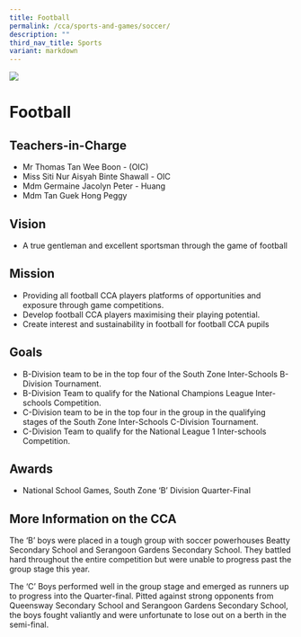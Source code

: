 ```yaml
---
title: Football
permalink: /cca/sports-and-games/soccer/
description: ""
third_nav_title: Sports
variant: markdown
---
```

![](/images/CCA/football.png)

Football
========

**Teachers-in-Charge**
----------------------


*   Mr Thomas Tan Wee Boon - (OIC) 
*   Miss Siti Nur Aisyah Binte Shawall - OIC
*   Mdm Germaine Jacolyn Peter - Huang
*   Mdm Tan Guek Hong Peggy

**Vision**
----------

*   A true gentleman and excellent sportsman through the game of football

**Mission**
-----------

*   Providing all football CCA players platforms of opportunities and exposure through game competitions.
*   Develop football CCA players maximising their playing potential.
*   Create interest and sustainability in football for football CCA pupils

**Goals**
---------

*   B-Division team to be in the top four of the South Zone Inter-Schools B-Division Tournament.
*   B-Division Team to qualify for the National Champions League Inter-schools Competition.
*   C-Division team to be in the top four in the group in the qualifying stages of the South Zone Inter-Schools C-Division Tournament.
*   C-Division Team to qualify for the National League 1 Inter-schools Competition.

**Awards** 
-----------

*   National School Games, South Zone ‘B’ Division Quarter-Final

**More Information on the CCA**
-------------------------------

The ‘B’ boys were placed in a tough group with soccer powerhouses Beatty Secondary School and Serangoon Gardens Secondary School. They battled hard throughout the entire competition but were unable to progress past the group stage this year.

The ‘C’ Boys performed well in the group stage and emerged as runners up to progress into the Quarter-final. Pitted against strong opponents from Queensway Secondary School and Serangoon Gardens Secondary School, the boys fought valiantly and were unfortunate to lose out on a berth in the semi-final.